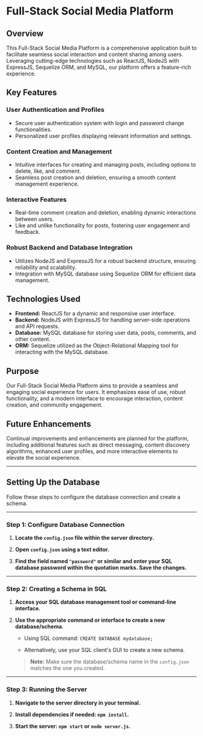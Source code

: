 
# Full-Stack Social Media Platform

## Overview

This Full-Stack Social Media Platform is a comprehensive application built to facilitate seamless social interaction and content sharing among users. Leveraging cutting-edge technologies such as ReactJS, NodeJS with ExpressJS, Sequelize ORM, and MySQL, our platform offers a feature-rich experience.

## Key Features

### User Authentication and Profiles

- Secure user authentication system with login and password change functionalities.
- Personalized user profiles displaying relevant information and settings.

### Content Creation and Management

- Intuitive interfaces for creating and managing posts, including options to delete, like, and comment.
- Seamless post creation and deletion, ensuring a smooth content management experience.

### Interactive Features

- Real-time comment creation and deletion, enabling dynamic interactions between users.
- Like and unlike functionality for posts, fostering user engagement and feedback.

### Robust Backend and Database Integration

- Utilizes NodeJS and ExpressJS for a robust backend structure, ensuring reliability and scalability.
- Integration with MySQL database using Sequelize ORM for efficient data management.

## Technologies Used

- **Frontend:** ReactJS for a dynamic and responsive user interface.
- **Backend:** NodeJS with ExpressJS for handling server-side operations and API requests.
- **Database:** MySQL database for storing user data, posts, comments, and other content.
- **ORM:** Sequelize utilized as the Object-Relational Mapping tool for interacting with the MySQL database.

## Purpose

Our Full-Stack Social Media Platform aims to provide a seamless and engaging social experience for users. It emphasizes ease of use, robust functionality, and a modern interface to encourage interaction, content creation, and community engagement.

## Future Enhancements

Continual improvements and enhancements are planned for the platform, including additional features such as direct messaging, content discovery algorithms, enhanced user profiles, and more interactive elements to elevate the social experience.
_______________________________________________________________________________________________________________________________________________________________________________________

## Setting Up the Database

Follow these steps to configure the database connection and create a schema.

---

### Step 1: Configure Database Connection

1. **Locate the `config.json` file within the server directory.**

2. **Open `config.json` using a text editor.**

3. **Find the field named `"password"` or similar and enter your SQL database password within the quotation marks. Save the changes.**

---

### Step 2: Creating a Schema in SQL

1. **Access your SQL database management tool or command-line interface.**

2. **Use the appropriate command or interface to create a new database/schema.**

   - Using SQL command: `CREATE DATABASE mydatabase;`

   - Alternatively, use your SQL client's GUI to create a new schema.

   > **Note:** Make sure the database/schema name in the `config.json` matches the one you created.

---

### Step 3: Running the Server

1. **Navigate to the server directory in your terminal.**

2. **Install dependencies if needed: `npm install`.**

3. **Start the server: `npm start` or `node server.js`.**
